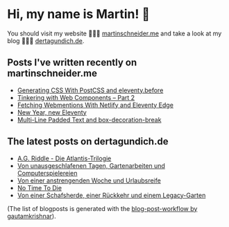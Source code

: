 # Hi, my name is Martin! 👋 
You should visit my website 👨🏼‍💻  [martinschneider.me](https://martinschneider.me) and take a look at my blog 🤷🏼‍♂️ [dertagundich.de](https://www.dertagundich.de).

## Posts I've written recently on martinschneider.me
<!-- MSME-POST-LIST:START -->
- [Generating CSS With PostCSS and eleventy.before](https://martinschneider.me/articles/generating-css-with-postcss-and-eleventy-before/)
- [Tinkering with Web Components – Part 2](https://martinschneider.me/articles/tinkering-with-web-components-part-2/)
- [Fetching Webmentions With Netlify and Eleventy Edge](https://martinschneider.me/articles/fetching-webmentions-with-netlify-and-eleventy-edge/)
- [New Year, new Eleventy](https://martinschneider.me/articles/new-year-new-eleventy/)
- [Multi-Line Padded Text and box-decoration-break](https://martinschneider.me/articles/multi-line-padded-text-and-box-decoration-break/)
<!-- MSME-POST-LIST:END -->

## The latest posts on dertagundich.de
<!-- DTUI-POST-LIST:START -->
- [A.G. Riddle - Die Atlantis-Trilogie](https://www.dertagundich.de/blog/2023/07/a-g-riddle-die-atlantis-trilogie)
- [Von unausgeschlafenen Tagen, Gartenarbeiten und Computerspielereien](https://www.dertagundich.de/blog/2023/07/von-unausgeschlafenen-tagen-gartenarbeiten-und-computerspielereien)
- [Von einer anstrengenden Woche und Urlaubsreife](https://www.dertagundich.de/blog/2023/07/von-einer-anstrengenden-woche-und-urlaubsreife)
- [No Time To Die](https://www.dertagundich.de/blog/2023/06/no-time-to-die)
- [Von einer Schafsherde, einer Rückkehr und einem Legacy-Garten](https://www.dertagundich.de/blog/2023/06/von-einer-schafsherde-einer-ruckkehr-und-einem-legacy-garten)
<!-- DTUI-POST-LIST:END -->

(The list of blogposts is generated with the [blog-post-workflow by gautamkrishnar](https://github.com/gautamkrishnar/blog-post-workflow)).
